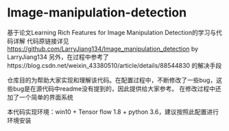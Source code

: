 # Image-manipulation-detection
基于论文Learning Rich Features for Image Manipulation Detection的学习与代码详解
代码原链接详见 https://github.com/LarryJiang134/Image_manipulation_detection  by LarryJiang134
另外，在过程中参考了https://blog.csdn.net/weixin_43380510/article/details/88544830 的解决手段

仓库目的为帮助大家实现和理解该代码。在配置过程中，不断修改了一些bug，这些bug是在源代码中readme没有提到的，因此提供给大家参考。
在修改过程中还加了一个简单的界面系统

本代码实现环境：win10 + Tensor flow 1.8 + python 3.6，建议按照此配置进行环境安装
